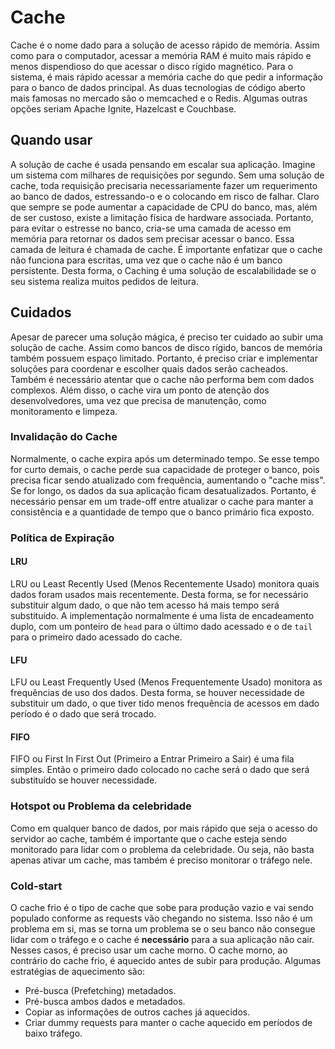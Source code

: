 # Cache

Cache é o nome dado para a solução de acesso rápido de memória. Assim como para o computador, acessar a memória RAM é muito mais rápido e menos dispendioso do que acessar o disco rígido magnético. Para o sistema, é mais rápido acessar a memória cache do que pedir a informação para o banco de dados principal. As duas tecnologias de código aberto mais famosas no mercado são o memcached e o Redis. Algumas outras opções seriam Apache Ignite, Hazelcast e Couchbase.

## Quando usar

A solução de cache é usada pensando em escalar sua aplicação. Imagine um sistema com milhares de requisições por segundo. Sem uma solução de cache, toda requisição precisaria necessariamente fazer um requerimento ao banco de dados, estressando-o e o colocando em risco de falhar. Claro que sempre se pode aumentar a capacidade de CPU do banco, mas, além de ser custoso, existe a limitação física de hardware associada. Portanto, para evitar o estresse no banco, cria-se uma camada de acesso em memória para retornar os dados sem precisar acessar o banco. Essa camada de leitura é chamada de cache. É importante enfatizar que o cache não funciona para escritas, uma vez que o cache não é um banco persistente. Desta forma, o Caching é uma solução de escalabilidade se o seu sistema realiza muitos pedidos de leitura.

## Cuidados

Apesar de parecer uma solução mágica, é preciso ter cuidado ao subir uma solução de cache. Assim como bancos de disco rígido, bancos de memória também possuem espaço limitado. Portanto, é preciso criar e implementar soluções para coordenar e escolher quais dados serão cacheados. Também é necessário atentar que o cache não performa bem com dados complexos. Além disso, o cache vira um ponto de atenção dos desenvolvedores, uma vez que precisa de manutenção, como monitoramento e limpeza.

### Invalidação do Cache

Normalmente, o cache expira após um determinado tempo. Se esse tempo for curto demais, o cache perde sua capacidade de proteger o banco, pois precisa ficar sendo atualizado com frequência, aumentando o "cache miss". Se for longo, os dados da sua aplicação ficam desatualizados. Portanto, é necessário pensar em um trade-off entre atualizar o cache para manter a consistência e a quantidade de tempo que o banco primário fica exposto.

### Política de Expiração

#### LRU

LRU ou Least Recently Used (Menos Recentemente Usado) monitora quais dados foram usados mais recentemente. Desta forma, se for necessário substituir algum dado, o que não tem acesso há mais tempo será substituído. A implementação normalmente é uma lista de encadeamento duplo, com um ponteiro de `head` para o último dado acessado e o de `tail` para o primeiro dado acessado do cache.

#### LFU

LFU ou Least Frequently Used (Menos Frequentemente Usado) monitora as frequências de uso dos dados. Desta forma, se houver necessidade de substituir um dado, o que tiver tido menos frequência de acessos em dado período é o dado que será trocado.

#### FIFO

FIFO ou First In First Out (Primeiro a Entrar Primeiro a Sair) é uma fila simples. Então o primeiro dado colocado no cache será o dado que será substituído se houver necessidade.

### Hotspot ou Problema da celebridade

Como em qualquer banco de dados, por mais rápido que seja o acesso do servidor ao cache, também é importante que o cache esteja sendo monitorado para lidar com o problema da celebridade. Ou seja, não basta apenas ativar um cache, mas também é preciso monitorar o tráfego nele.

### Cold-start

O cache frio é o tipo de cache que sobe para produção vazio e vai sendo populado conforme as requests vão chegando no sistema. Isso não é um problema em si, mas se torna um problema se o seu banco não consegue lidar com o tráfego e o cache é **necessário** para a sua aplicação não cair. Nesses casos, é preciso usar um cache morno. O cache morno, ao contrário do cache frio, é aquecido antes de subir para produção. Algumas estratégias de aquecimento são:

- Pré-busca (Prefetching) metadados.
- Pré-busca ambos dados e metadados.
- Copiar as informações de outros caches já aquecidos.
- Criar dummy requests para manter o cache aquecido em períodos de baixo tráfego.
